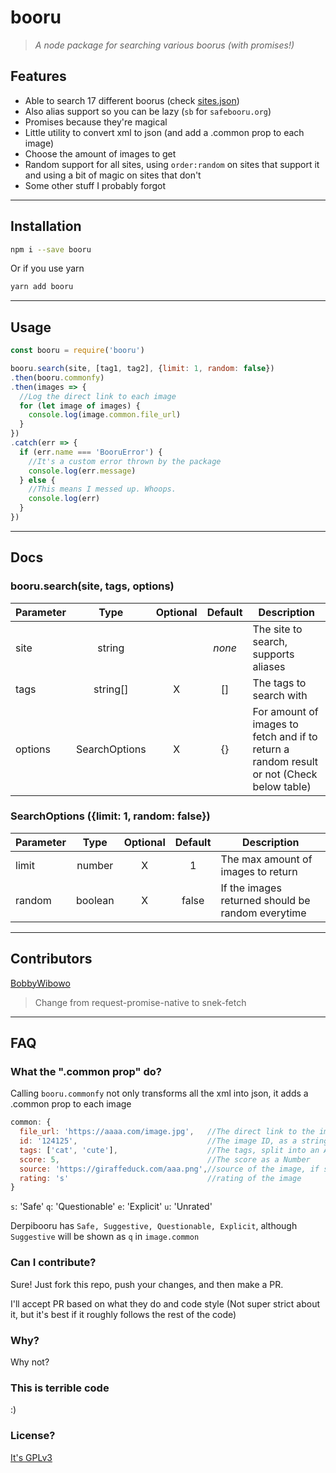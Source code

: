# booru

>*A node package for searching various boorus (with promises!)*

## Features

- Able to search 17 different boorus (check [sites.json](./sites.json))
- Also alias support so you can be lazy (`sb` for `safebooru.org`)
- Promises because they're magical
- Little utility to convert xml to json (and add a .common prop to each image)
- Choose the amount of images to get
- Random support for all sites, using `order:random` on sites that support it and using a bit of magic on sites that don't
- Some other stuff I probably forgot

---

## Installation

```bash
npm i --save booru
```

Or if you use yarn

```bash
yarn add booru
```

---

## Usage

```js
const booru = require('booru')

booru.search(site, [tag1, tag2], {limit: 1, random: false})
.then(booru.commonfy)
.then(images => {
  //Log the direct link to each image
  for (let image of images) {
    console.log(image.common.file_url)
  }
})
.catch(err => {
  if (err.name === 'BooruError') {
    //It's a custom error thrown by the package
    console.log(err.message)
  } else {
    //This means I messed up. Whoops.
    console.log(err)
  }
})
```

---

## Docs

### booru.search(site, tags, options)

| Parameter | Type          | Optional | Default | Description |
|-----------|:-------------:|:--------:|:-------:|-------------|
| site      | string        |          | *none*  | The site to search, supports aliases
| tags      | string[]      |    X     | []      | The tags to search with
| options   | SearchOptions |    X     | {}      | For amount of images to fetch and if to return a random result or not (Check below table)


### SearchOptions ({limit: 1, random: false})

| Parameter | Type          | Optional | Default | Description |
|-----------|:-------------:|:--------:|:-------:|-------------|
| limit     | number        |    X     | 1       | The max amount of images to return
| random    | boolean       |    X     | false   | If the images returned should be random everytime

---

## Contributors

[BobbyWibowo](https://github.com/BobbyWibowo/booru)
> Change from request-promise-native to snek-fetch

---

## FAQ

### What the ".common prop" do?

Calling `booru.commonfy` not only transforms all the xml into json, it adds a .common prop to each image

```js
common: {
  file_url: 'https://aaaa.com/image.jpg',   //The direct link to the image, ready to post
  id: '124125',                             //The image ID, as a string
  tags: ['cat', 'cute'],                    //The tags, split into an Array
  score: 5,                                 //The score as a Number
  source: 'https://giraffeduck.com/aaa.png',//source of the image, if supplied
  rating: 's'                               //rating of the image
}
```

`s`: 'Safe'
`q`: 'Questionable'
`e`: 'Explicit'
`u`: 'Unrated'

Derpibooru has `Safe, Suggestive, Questionable, Explicit`, although `Suggestive` will be shown as `q` in `image.common`

### Can I contribute?

Sure! Just fork this repo, push your changes, and then make a PR.

I'll accept PR based on what they do and code style (Not super strict about it, but it's best if it roughly follows the rest of the code)

### Why?

Why not?

### This is terrible code

:)

### License?

[It's GPLv3](http://choosealicense.com/licenses/gpl-3.0/)
